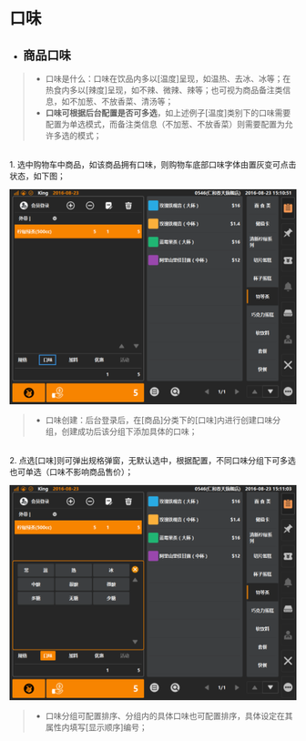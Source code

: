 # 口味  

* ## 商品口味  
> * 口味是什么：口味在饮品内多以[温度]呈现，如温热、去冰、冰等；在热食内多以[辣度]呈现，如不辣、微辣、辣等；也可视为商品备注类信息，如不加葱、不放香菜、清汤等；
> * **口味可根据后台配置是否可多选**，如上述例子[温度]类别下的口味需要配置为单选模式，而备注类信息（不加葱、不放香菜）则需要配置为允许多选的模式；  

<br />
1. 选中购物车中商品，如该商品拥有口味，则购物车底部口味字体由置灰变可点击状态，如下图；  
  
  
![](5.2口味.png)  
>  * 口味创建：后台登录后，在[商品]分类下的[口味]内进行创建口味分组，创建成功后该分组下添加具体的口味；   
  
  <br />
2. 点选[口味]则可弹出规格弹窗，无默认选中，根据配置，不同口味分组下可多选也可单选（口味不影响商品售价）；
  
  
![](5.2口味-1.png)    
> * 口味分组可配置排序、分组内的具体口味也可配置排序，具体设定在其属性内填写[显示顺序]编号；

